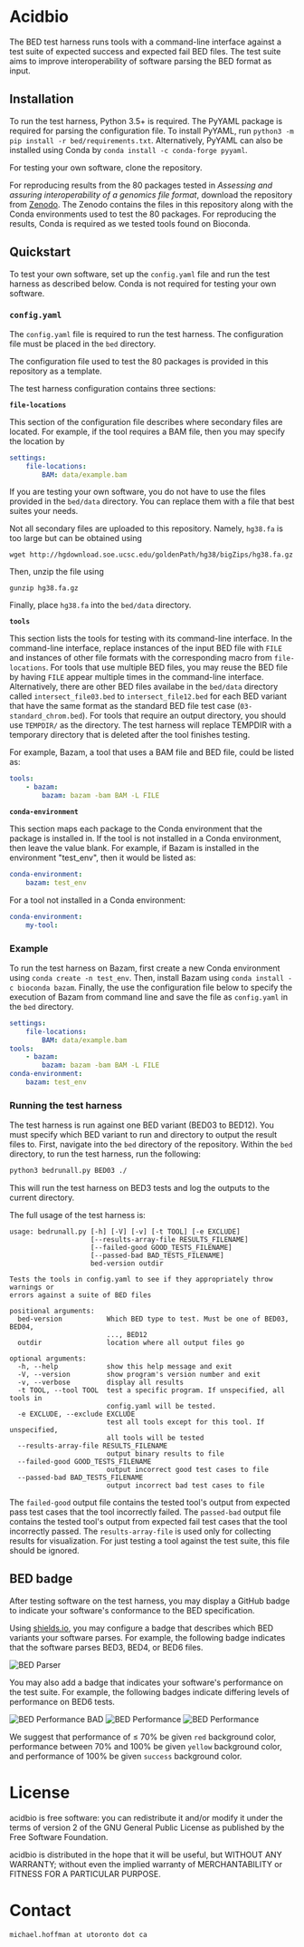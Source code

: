 # Acidbio
The BED test harness runs tools with a command-line interface against a test suite of expected success and expected fail BED files.
The test suite aims to improve interoperability of software parsing the BED format as input.

## Installation

To run the test harness, Python 3.5+ is required. The PyYAML package is required for parsing the configuration file.
To install PyYAML, run `python3 -m pip install -r bed/requirements.txt`. 
Alternatively, PyYAML can also be installed using Conda by `conda install -c conda-forge pyyaml`.

For testing your own software, clone the repository.

For reproducing results from the 80 packages tested in *Assessing and assuring interoperability of a genomics file format*, download the repository from [Zenodo](
https://doi.org/10.5281/zenodo.5784763). The Zenodo contains the files in this repository along with the Conda environments used to test the 80 packages.
For reproducing the results, Conda is required as we tested tools found on Bioconda.

## Quickstart

To test your own software, set up the `config.yaml` file and run the test harness as described below.
Conda is not required for testing your own software.

### `config.yaml`

The `config.yaml` file is required to run the test harness.
The configuration file must be placed in the `bed` directory.

The configuration file used to test the 80 packages is provided in this repository as a template.

The test harness configuration contains three sections:

**`file-locations`**

This section of the configuration file describes where secondary files are located.
For example, if the tool requires a BAM file, then you may specify the location by

```YAML
settings:
    file-locations:
        BAM: data/example.bam
```

If you are testing your own software, you do not have to use the files provided in the `bed/data` directory.
You can replace them with a file that best suites your needs.

Not all secondary files are uploaded to this repository. Namely, `hg38.fa` is too large but can be obtained using
```
wget http://hgdownload.soe.ucsc.edu/goldenPath/hg38/bigZips/hg38.fa.gz
```
Then, unzip the file using
```
gunzip hg38.fa.gz
```
Finally, place `hg38.fa` into the `bed/data` directory.

**`tools`**

This section lists the tools for testing with its command-line interface.
In the command-line interface, replace instances of the input BED file with `FILE` and instances of other file formats with the corresponding macro from `file-locations`.
For tools that use multiple BED files, you may reuse the BED file by having `FILE` appear multiple times in the command-line interface.
Alternatively, there are other BED files availabe in the `bed/data` directory called `intersect_file03.bed` to `intersect_file12.bed` for each BED variant that have the same format as the standard BED file test case (`03-standard_chrom.bed`).
For tools that require an output directory, you should use `TEMPDIR/` as the directory.
The test harness will replace TEMPDIR with a temporary directory that is deleted after the tool finishes testing.

For example, Bazam, a tool that uses a BAM file and BED file, could be listed as:

```YAML
tools:
    - bazam:
        bazam: bazam -bam BAM -L FILE 
```

**`conda-environment`**

This section maps each package to the Conda environment that the package is installed in.
If the tool is not installed in a Conda environment, then leave the value blank.
For example, if Bazam is installed in the environment "test_env", then it would be listed as:
```YAML
conda-environment:
    bazam: test_env
```

For a tool not installed in a Conda environment:
```YAML
conda-environment:
    my-tool: 
```

### Example
To run the test harness on Bazam, first create a new Conda environment using `conda create -n test_env`. Then, install Bazam using `conda install -c bioconda bazam`.
Finally, the use the configuration file below to specify the execution of Bazam from command line and save the file as `config.yaml` in the `bed` directory.
```YAML
settings:
    file-locations:
        BAM: data/example.bam
tools:
    - bazam:
        bazam: bazam -bam BAM -L FILE
conda-environment:
    bazam: test_env
```


### Running the test harness

The test harness is run against one BED variant (BED03 to BED12).
You must specify which BED variant to run and directory to output the result files to.
First, navigate into the `bed` directory of the repository.
Within the `bed` directory, to run the test harness, run the following:

```bash
python3 bedrunall.py BED03 ./
```
This will run the test harness on BED3 tests and log the outputs to the current directory.

The full usage of the test harness is:
```
usage: bedrunall.py [-h] [-V] [-v] [-t TOOL] [-e EXCLUDE]
                    [--results-array-file RESULTS_FILENAME]
                    [--failed-good GOOD_TESTS_FILENAME]
                    [--passed-bad BAD_TESTS_FILENAME]
                    bed-version outdir

Tests the tools in config.yaml to see if they appropriately throw warnings or
errors against a suite of BED files

positional arguments:
  bed-version           Which BED type to test. Must be one of BED03, BED04,
                        ..., BED12
  outdir                location where all output files go

optional arguments:
  -h, --help            show this help message and exit
  -V, --version         show program's version number and exit
  -v, --verbose         display all results
  -t TOOL, --tool TOOL  test a specific program. If unspecified, all tools in
                        config.yaml will be tested.
  -e EXCLUDE, --exclude EXCLUDE
                        test all tools except for this tool. If unspecified,
                        all tools will be tested
  --results-array-file RESULTS_FILENAME
                        output binary results to file
  --failed-good GOOD_TESTS_FILENAME
                        output incorrect good test cases to file
  --passed-bad BAD_TESTS_FILENAME
                        output incorrect bad test cases to file
```

The `failed-good` output file contains the tested tool's output from expected pass test cases that the tool incorrectly failed. The `passed-bad` output file contains the tested tool's output from expected fail test cases that the tool incorrectly passed. The `results-array-file` is used only for collecting results for visualization.
For just testing a tool against the test suite, this file should be ignored.



## BED badge

After testing software on the test harness, you may display a GitHub badge to indicate your software's conformance to the BED specification.

Using [shields.io](shields.io), you may configure a badge that describes which BED variants your software parses.
For example, the following badge indicates that the software parses BED3, BED4, or BED6 files.

![BED Parser](https://img.shields.io/badge/BED%20Parser-BED3%20%7C%20BED4%20%7C%20BED6-informational)

You may also add a badge that indicates your software's performance on the test suite.
For example, the following badges indicate differing levels of performance on BED6 tests.

![BED Performance BAD](https://img.shields.io/badge/BED6-61.5%25-red)
![BED Performance](https://img.shields.io/badge/BED6-80.7%25-yellow)
![BED Performance](https://img.shields.io/badge/BED6-100%25-success)


We suggest that performance of $\leq$ 70% be given `red` background color, performance between 70% and 100% be given `yellow` background color, and performance of 100% be given `success` background color.


# License
acidbio is free software: you can redistribute it and/or modify it under the terms of version 2 of the GNU General Public License as published by the Free Software Foundation.

acidbio is distributed in the hope that it will be useful, but WITHOUT
ANY WARRANTY; without even the implied warranty of MERCHANTABILITY or
FITNESS FOR A PARTICULAR PURPOSE.

# Contact
`michael.hoffman at utoronto dot ca`
